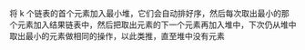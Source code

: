 将 k 个链表的首个元素加入最小堆，它们会自动排好序，然后每次取出最小的那个元素加入结果链表中，然后把取出元素的下一个元素再加入堆中，下次仍从堆中取出最小的元素做相同的操作，以此类推，直至堆中没有元素